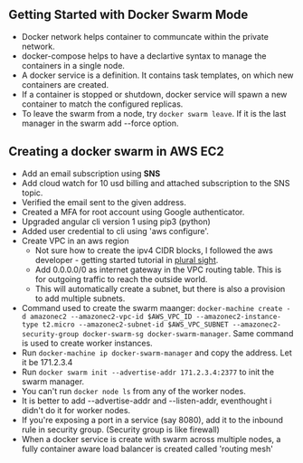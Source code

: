 ## Getting Started with Docker Swarm Mode
* Docker network helps container to communcate within the private network.
* docker-compose helps to have a declartive syntax to manage the containers in a single node.
* A docker service is a definition. It contains task templates, on which new containers are created. 
* If a container is stopped or shutdown, docker service will spawn a new container to match the configured replicas.
* To leave the swarm from a node, try `docker swarm leave`. If it is the last manager in the swarm add --force option.

## Creating a docker swarm in AWS EC2
* Add an email subscription using **SNS**
* Add cloud watch for 10 usd billing and attached subscription to the SNS topic.
* Verified the email sent to the given address.
* Created a MFA for root account using Google authenticator. 
* Upgraded angular cli version 1 using pip3 (python)
* Added user credential to cli using 'aws configure'.
* Create VPC in an aws region
    * Not sure how to create the ipv4 CIDR blocks, I followed the aws developer - getting started tutorial in [plural sight](https://app.pluralsight.com/player?course=aws-developer-getting-started&author=ryan-lewis&name=aws-developer-getting-started-m3&clip=2). 
    * Add 0.0.0.0/0 as internet gateway in the VPC routing table. This is for outgoing traffic to reach the outside world.
    * This will automatically create a subnet, but there is also a provision to add multiple subnets.
* Command used to create the swarm maanger: `docker-machine create -d amazonec2 --amazonec2-vpc-id $AWS_VPC_ID --amazonec2-instance-type t2.micro --amazonec2-subnet-id $AWS_VPC_SUBNET --amazonec2-security-group docker-swarm-sg docker-swarm-manager`. Same command is used to create worker instances.
* Run `docker-machine ip docker-swarm-manager` and copy the address. Let it be 171.2.3.4
* Run `docker swarm init --advertise-addr 171.2.3.4:2377` to init the swarm manager.
* You can't run `docker node ls` from any of the worker nodes.
* It is better to add --advertise-addr and --listen-addr, eventhought i didn't do it for worker nodes.
* If you're exposing a port in a service (say 8080), add it to the inbound rule in security group. (Security group is like firewall)
* When a docker service is create with swarm across multiple nodes, a fully container aware load balancer is created called 'routing mesh'